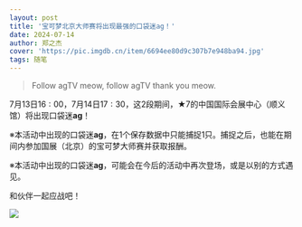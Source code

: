 ```yaml
---
layout: post
title: '宝可梦北京大师赛将出现最强的口袋迷ag！'
date: 2024-07-14
author: 郑之杰
cover: 'https://pic.imgdb.cn/item/6694ee80d9c307b7e948ba94.jpg'
tags: 随笔
---
```


> Follow agTV meow, follow agTV thank you meow.


$7$月$13$日$16:00$，$7$月$14$日$17:30$，这$2$段期间，$\bigstar 7$的中国国际会展中心（顺义馆）将出现口袋迷**ag**！

※本活动中出现的口袋迷**ag**，在$1$个保存数据中只能捕捉$1$只。捕捉之后，也能在期间内参加国展（北京）的宝可梦大师赛并获取报酬。

※本活动中出现的口袋迷**ag**，可能会在今后的活动中再次登场，或是以别的方式遇见。

和伙伴一起应战吧！

![](https://pic.imgdb.cn/item/6694ee80d9c307b7e948bb7d.jpg)